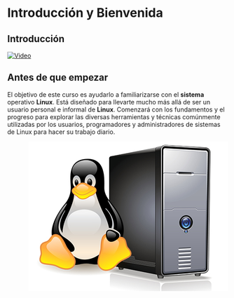 # Introducción y Bienvenida

## Introducción

[![Video](http://img.youtube.com/vi/x8iKn4tsW1A/maxresdefault.jpg)](https://www.youtube.com/watch?v=x8iKn4tsW1A)

## Antes de que empezar

El objetivo de este curso es ayudarlo a familiarizarse con el **sistema** operativo **Linux**. Está diseñado para llevarte mucho más allá de ser un usuario personal e informal de **Linux**. Comenzará con los fundamentos y el progreso para explorar las diversas herramientas y técnicas comúnmente utilizadas por los usuarios, programadores y administradores de sistemas de Linux para hacer su trabajo diario.

<img style="float: right;" src="../images/LFS01_ch0_screen_02.jpg">
